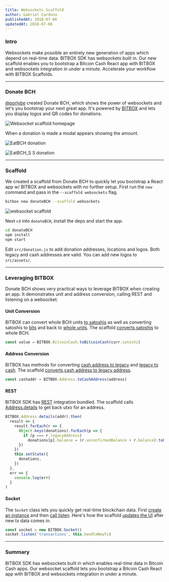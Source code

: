 ```yaml
---
title: Websockets Scaffold
author: Gabriel Cardona
publishedAt: 2018-07-06
updatedAt: 2018-07-06
---
```


### Intro

Websockets make possible an entirely new generation of apps which depend on real-time data. BITBOX SDK has websockets built in. Our new scaffold enables you to bootstrap a Bitcoin Cash React app with BITBOX and websockets integration in under a minute. Accelerate your workflow with BITBOX Scaffolds.

---

### Donate BCH

[@porlybe](https://twitter.com/porlybe) created Donate BCH, which shows the power of websockets and let's you bootstrap your next great app. It's powered by [BITBOX](/bitbox) and lets you display logos and QR codes for donations.

![Websocket scaffold homepage](/images/websocket-scaffold-3.png)

When a donation is made a modal appears showing the amount.

![EatBCH donation](/images/websocket-scaffold-1.png)

![EatBCH_S S donation](/images/websocket-scaffold-2.png)

---

### Scaffold

We created a scaffold from Donate BCH to quickly let you bootstrap a React app w/ BITBOX and websockets with no further setup. First run the `new` command and pass in the `--scaffold websockets` flag.

```bash
bitbox new donateBCH --scaffold websockets
```

![websocket scaffold](/images/websocket-scaffold-4.png)

Next `cd` into `donateBCH`, install the deps and start the app.

```bash
cd donateBCH
npm install
npm start
```

Edit `src/donation.js` to add donation addresses, locations and logos. Both legacy and cash addresses are valid. You can add new logos to `src/assets/`.

---

### Leveraging BITBOX

Donate BCH shows very practical ways to leverage BITBOX when creating an app. It demonstrates unit and address conversion, calling REST and listening on a websocket.

#### Unit Conversion

BITBOX can convert whole BCH units [to satoshis](/bitbox/docs/bitcoincash/#tosatoshi) as well as converting satoshis to [bits](/bitbox/docs/bitcoincash/#tobits) and back to [whole units](/bitbox/docs/bitcoincash/#tobitcoincash). The scaffold [converts satoshis](https://github.com/Bitcoin-com/bitbox-scaffold-websockets/blob/master/src/App.js#L50) to whole BCH.

```javascript
const value = BITBOX.BitcoinCash.toBitcoinCash(curr.satoshi)
```

#### Address Conversion

BITBOX has methods for converting [cash address to legacy](/bitbox/docs/address/#tolegacyaddress) and [legacy to cash](/bitbox/docs/address/#tocashaddress). The scaffold [converts cash address to legacy address](https://github.com/Bitcoin-com/bitbox-scaffold-websockets/blob/master/src/App.js#L97).

```javascript
const cashaddr = BITBOX.Address.toCashAddress(address)
```

#### REST

BITBOX SDK has [REST](https://rest.bitcoin.com) integration bundled. The scaffold calls [Address.details](https://github.com/Bitcoin-com/bitbox-scaffold-websockets/blob/master/src/App.js#L121) to get back utxo for an address.

```javascript
BITBOX.Address.details(addr).then(
  result => {
    result.forEach(r => {
      Object.keys(donations).forEach(p => {
        if (p === r.legacyAddress)
          donations[p].balance = (r.unconfirmedBalance + r.balance).toFixed(8)
      })
    })
    this.setState({
      donations,
    })
  },
  err => {
    console.log(err)
  }
)
```

#### Socket

The `Socket` class lets you quickly get real-time blockchain data. First [create an instance](/bitbox/docs/socket/#constructor) and then [call listen](/bitbox/docs/socket/#listen). Here's how the scaffold [updates the UI](https://github.com/Bitcoin-com/bitbox-scaffold-websockets/blob/master/src/App.js#L81) after new tx data comes in.

```javascript
const socket = new BITBOX.Socket()
socket.listen('transactions', this.handleNewTx)
```

---

### Summary

BITBOX SDK has websockets built in which enables real-time data in Bitcoin Cash apps. Our websocket scaffold lets you bootstrap a Bitcoin Cash React app with BITBOX and websockets integration in under a minute.

